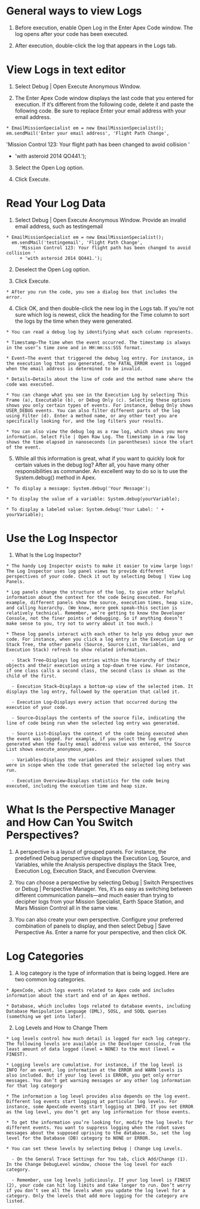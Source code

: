 # General ways to view Logs

  1. Before execution, enable Open Log in the Enter Apex Code window. The log opens after your code has been executed.

  2. After execution, double-click the log that appears in the Logs tab.

# View Logs in text editor 

  1. Select Debug | Open Execute Anonymous Window.

  2. The Enter Apex Code window displays the last code that you entered for execution. If it’s different from the following code, delete it and paste the following code. Be sure to replace Enter your email address with your email address.

    * EmailMissionSpecialist em = new EmailMissionSpecialist();
    em.sendMail('Enter your email address', 'Flight Path Change', 
   'Mission Control 123: Your flight path has been changed to avoid collision '
   + 'with asteroid 2014 QO441.');

  3. Select the Open Log option.

  4. Click Execute.

# Read Your Log Data

  1. Select Debug | Open Execute Anonymous Window. Provide an invalid email address, such as testingemail

    * EmailMissionSpecialist em = new EmailMissionSpecialist();
      em.sendMail('testingemail', 'Flight Path Change', 
         'Mission Control 123: Your flight path has been changed to avoid collision '
         + 'with asteroid 2014 QO441.');
  
  2. Deselect the Open Log option.

  3. Click Execute.

    * After you run the code, you see a dialog box that includes the error. 

  4. Click OK, and then double-click the new log in the Logs tab. If you’re not sure which log is newest, click the heading for the Time column to sort the logs by the time when they were generated.

    * You can read a debug log by identifying what each column represents.

    * Timestamp—The time when the event occurred. The timestamp is always in the user’s time zone and in HH:mm:ss:SSS format.

    * Event—The event that triggered the debug log entry. For instance, in the execution log that you generated, the FATAL_ERROR event is logged when the email address is determined to be invalid. 

    * Details—Details about the line of code and the method name where the code was executed.

    * You can change what you see in the Execution Log by selecting This Frame (a), Executable (b), or Debug Only (c). Selecting these options shows you only certain types of events. For instance, Debug Only shows USER_DEBUG events. You can also filter different parts of the log using Filter (d). Enter a method name, or any other text you are specifically looking for, and the log filters your results. 

    * You can also view the debug log as a raw log, which shows you more information. Select File | Open Raw Log. The timestamp in a raw log shows the time elapsed in nanoseconds (in parentheses) since the start of the event.

  5. While all this information is great, what if you want to quickly look for certain values in the debug log? After all, you have many other responsibilities as commander. An excellent way to do so is to use the System.debug() method in Apex. 

    *  To display a message: System.debug('Your Message');

    * To display the value of a variable: System.debug(yourVariable);

    * To display a labeled value: System.debug('Your Label: ' + yourVariable);

# Use the Log Inspector

  1. What Is the Log Inspector?

    * The handy Log Inspector exists to make it easier to view large logs! The Log Inspector uses log panel views to provide different perspectives of your code. Check it out by selecting Debug | View Log Panels.

    * Log panels change the structure of the log, to give other helpful information about the context for the code being executed. For example, different panels show the source, execution times, heap size, and calling hierarchy. (We know, more geek speak—this section is relatively technical. Remember, we’re getting to know the Developer Console, not the finer points of debugging. So if anything doesn’t make sense to you, try not to worry about it too much.)

    * These log panels interact with each other to help you debug your own code. For instance, when you click a log entry in the Execution Log or Stack Tree, the other panels (Source, Source List, Variables, and Execution Stack) refresh to show related information.

      - Stack Tree—Displays log entries within the hierarchy of their objects and their execution using a top-down tree view. For instance, if one class calls a second class, the second class is shown as the child of the first.

      - Execution Stack—Displays a bottom-up view of the selected item. It displays the log entry, followed by the operation that called it.

      - Execution Log—Displays every action that occurred during the execution of your code. 

      - Source—Displays the contents of the source file, indicating the line of code being run when the selected log entry was generated.

      - Source List—Displays the context of the code being executed when the event was logged. For example, if you select the log entry generated when the faulty email address value was entered, the Source List shows execute_anonymous_apex.

      - Variables—Displays the variables and their assigned values that were in scope when the code that generated the selected log entry was run.

      - Execution Overview—Displays statistics for the code being executed, including the execution time and heap size.

# What Is the Perspective Manager and How Can You Switch Perspectives?

  1. A perspective is a layout of grouped panels. For instance, the predefined Debug perspective displays the Execution Log, Source, and Variables, while the Analysis perspective displays the Stack Tree, Execution Log, Execution Stack, and Execution Overview. 

  2. You can choose a perspective by selecting Debug | Switch Perspectives or Debug | Perspective Manager. Yes, it’s as easy as switching between different communication panels—and much easier than trying to decipher logs from your Mission Specialist, Earth Space Station, and Mars Mission Control all in the same view. 

  3. You can also create your own perspective. Configure your preferred combination of panels to display, and then select Debug | Save Perspective As. Enter a name for your perspective, and then click OK.

# Log Categories

  1. A log category is the type of information that is being logged. Here are two common log categories.
 
    * ApexCode, which logs events related to Apex code and includes information about the start and end of an Apex method.

    * Database, which includes logs related to database events, including Database Manipulation Language (DML), SOSL, and SOQL queries (something we get into later).

  2. Log Levels and How to Change Them

    * Log levels control how much detail is logged for each log category. The following levels are available in the Developer Console, from the least amount of data logged (level = NONE) to the most (level = FINEST).

    * Logging levels are cumulative. For instance, if the log level is INFO for an event, log information at the ERROR and WARN levels is also included. But if your log level is ERROR, you get only error messages. You don’t get warning messages or any other log information for that log category

    * The information a log level provides also depends on the log event. Different log events start logging at particular log levels. For instance, some ApexCode events start logging at INFO. If you set ERROR as the log level, you don’t get any log information for those events.

    * To get the information you’re looking for, modify the log levels for different events. You want to suppress logging when the robot saves messages about the supposed uprising to the database. So, set the log level for the Database (DB) category to NONE or ERROR.

    * You can set these levels by selecting Debug | Change Log Levels. 

      - On the General Trace Settings for You tab, click Add/Change (1). In the Change DebugLevel window, choose the log level for each category. 
      
      - Remember, use log levels judiciously. If your log level is FINEST (2), your code can hit log limits and take longer to run. Don’t worry if you don’t see all the levels when you update the log level for a category. Only the levels that add more logging for the category are listed.
    